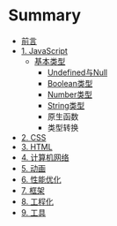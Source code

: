 # Summary

* [前言](README.md)
* [1. JavaScript](chapter1.md)
  * [基本类型](chapter1/ji-chu-lei-xing.md)
    * [Undefined与Null](chapter1/ji-chu-lei-xing/undefinedlei-578b26-null-lei-xing.md)
    * [Boolean类型](chapter1/ji-chu-lei-xing/booleanlei-xing.md)
    * [Number类型](chapter1/ji-chu-lei-xing/numberlei-xing.md)
    * [String类型](chapter1/ji-chu-lei-xing/stringlei-xing.md)
    * 原生函数
    * 类型转换
* [2. CSS](css.md)
* [3. HTML](html.md)
* [4. 计算机网络](ji-suan-ji-wang-luo.md)
* [5. 动画](dong-hua.md)
* [6. 性能优化](xing-neng-you-hua.md)
* [7. 框架](kuang-jia.md)
* [8. 工程化](gong-cheng-hua.md)
* [9. 工具](gong-ju.md)

